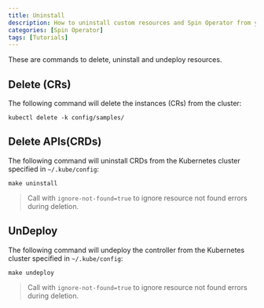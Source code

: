```yaml
---
title: Uninstall
description: How to uninstall custom resources and Spin Operator from your Cluster
categories: [Spin Operator]
tags: [Tutorials]
---
```


These are commands to delete, uninstall and undeploy resources.

## Delete (CRs)

The following command will delete the instances (CRs) from the cluster:

```console
kubectl delete -k config/samples/
```

## Delete APIs(CRDs)

The following command will uninstall CRDs from the Kubernetes cluster specified in `~/.kube/config`:

```console
make uninstall
```

> Call with `ignore-not-found=true` to ignore resource not found errors during deletion.

## UnDeploy

The following command will undeploy the controller from the Kubernetes cluster specified in `~/.kube/config`:

```console
make undeploy
```

> Call with `ignore-not-found=true` to ignore resource not found errors during deletion.

